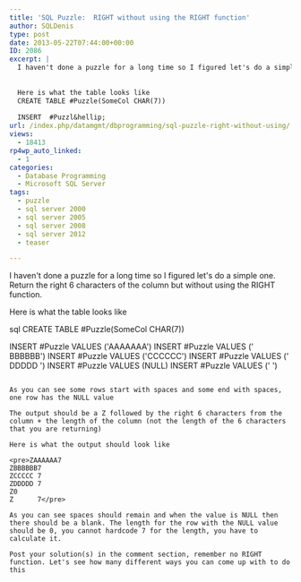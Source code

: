 ```yaml
---
title: 'SQL Puzzle:  RIGHT without using the RIGHT function'
author: SQLDenis
type: post
date: 2013-05-22T07:44:00+00:00
ID: 2086
excerpt: |
  I haven't done a puzzle for a long time so I figured let's do a simple one. Return the right 6 characters of the column but without using the RIGHT function.
  
  
  Here is what the table looks like
  CREATE TABLE #Puzzle(SomeCol CHAR(7))
  
  INSERT  #Puzzl&hellip;
url: /index.php/datamgmt/dbprogramming/sql-puzzle-right-without-using/
views:
  - 18413
rp4wp_auto_linked:
  - 1
categories:
  - Database Programming
  - Microsoft SQL Server
tags:
  - puzzle
  - sql server 2000
  - sql server 2005
  - sql server 2008
  - sql server 2012
  - teaser

---
```

I haven't done a puzzle for a long time so I figured let's do a simple one. Return the right 6 characters of the column but without using the RIGHT function.

Here is what the table looks like

sql
CREATE TABLE #Puzzle(SomeCol CHAR(7))

INSERT  #Puzzle VALUES ('AAAAAAA')
INSERT  #Puzzle VALUES (' BBBBBB')
INSERT  #Puzzle VALUES ('CCCCCC')
INSERT  #Puzzle VALUES (' DDDDD ')
INSERT  #Puzzle VALUES (NULL)
INSERT  #Puzzle VALUES ('       ')
```

As you can see some rows start with spaces and some end with spaces, one row has the NULL value
  
The output should be a Z followed by the right 6 characters from the column + the length of the column (not the length of the 6 characters that you are returning)

Here is what the output should look like

<pre>ZAAAAAA7
ZBBBBBB7
ZCCCCC 7
ZDDDDD 7
Z0
Z      7</pre>

As you can see spaces should remain and when the value is NULL then there should be a blank. The length for the row with the NULL value should be 0, you cannot hardcode 7 for the length, you have to calculate it.

Post your solution(s) in the comment section, remember no RIGHT function. Let's see how many different ways you can come up with to do this